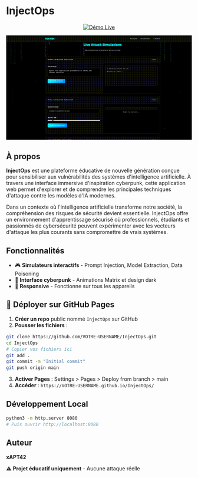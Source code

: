 # InjectOps

<div align="center">

[![Démo Live](https://img.shields.io/badge/🚀%20Démo%20Live-GitHub%20Pages-00d4aa?style=for-the-badge)](https://VOTRE-USERNAME.github.io/InjectOps/)

![Démo](demo.gif)

</div>

## À propos

**InjectOps** est une plateforme éducative de nouvelle génération conçue pour sensibiliser aux vulnérabilités des systèmes d'intelligence artificielle. À travers une interface immersive d'inspiration cyberpunk, cette application web permet d'explorer et de comprendre les principales techniques d'attaque contre les modèles d'IA modernes.

Dans un contexte où l'intelligence artificielle transforme notre société, la compréhension des risques de sécurité devient essentielle. InjectOps offre un environnement d'apprentissage sécurisé où professionnels, étudiants et passionnés de cybersécurité peuvent expérimenter avec les vecteurs d'attaque les plus courants sans compromettre de vrais systèmes.

## Fonctionnalités

- 🎮 **Simulateurs interactifs** - Prompt Injection, Model Extraction, Data Poisoning
- 🎨 **Interface cyberpunk** - Animations Matrix et design dark
- 📱 **Responsive** - Fonctionne sur tous les appareils

## 🚀 Déployer sur GitHub Pages

1. **Créer un repo** public nommé `InjectOps` sur GitHub
2. **Pousser les fichiers** :
```bash
git clone https://github.com/VOTRE-USERNAME/InjectOps.git
cd InjectOps
# Copier vos fichiers ici
git add .
git commit -m "Initial commit"
git push origin main
```
3. **Activer Pages** : Settings > Pages > Deploy from branch > main
4. **Accéder** : `https://VOTRE-USERNAME.github.io/InjectOps/`

## Développement Local

```bash
python3 -m http.server 8080
# Puis ouvrir http://localhost:8080
```

## Auteur

**xAPT42**

⚠️ **Projet éducatif uniquement** - Aucune attaque réelle
